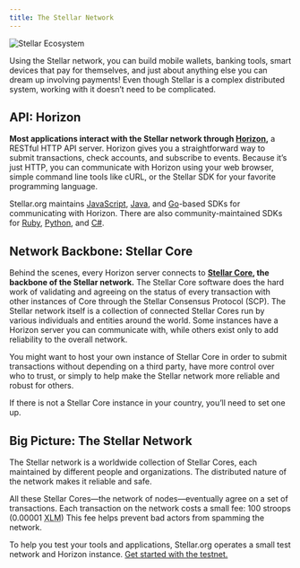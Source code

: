 ```yaml
---
title: The Stellar Network
---
```

![Stellar Ecosystem](https://www.stellar.org/wp-content/uploads/2015/08/ecosystem-overview-2.png)

Using the Stellar network, you can build mobile wallets, banking tools, smart devices that pay for themselves, and just about anything else you can dream up involving payments! Even though Stellar is a complex distributed system, working with it doesn’t need to be complicated.

## API: Horizon

**Most applications interact with the Stellar network through [Horizon](../../horizon/learn),** a RESTful HTTP API server. Horizon gives you a straightforward way to submit transactions, check accounts, and subscribe to events. Because it’s just HTTP, you can communicate with Horizon using your web browser, simple command line tools like cURL, or the Stellar SDK for your favorite programming language.

Stellar.org maintains [JavaScript](), [Java](), and [Go]()-based SDKs for communicating with Horizon. There are also community-maintained SDKs for [Ruby](), [Python](), and [C#]().

## Network Backbone: Stellar Core

Behind the scenes, every Horizon server connects to **[Stellar Core](../../stellar-core/learn/admin.html), the backbone of the Stellar network.** The Stellar Core software does the hard work of validating and agreeing on the status of every transaction with other instances of Core through the Stellar Consensus Protocol (SCP). The Stellar network itself is a collection of connected Stellar Cores run by various individuals and entities around the world. Some instances have a Horizon server you can communicate with, while others exist only to add reliability to the overall network.

You might want to host your own instance of Stellar Core in order to submit transactions without depending on a third party, have more control over who to trust, or simply to help make the Stellar network more reliable and robust for others.

If there is not a Stellar Core instance in your country, you’ll need to set one up.

## Big Picture: The Stellar Network

The Stellar network is a worldwide collection of Stellar Cores, each maintained by different people and organizations. The distributed nature of the network makes it reliable and safe.

All these Stellar Cores—the network of nodes—eventually agree on a set of transactions. Each transaction on the network costs a small fee: 100 stroops (0.00001 <abbr title="Lumens">XLM</abbr>) This fee helps prevent bad actors from spamming the network. 

To help you test your tools and applications, Stellar.org operates a small test network and Horizon instance. [Get started with the testnet.](../concepts/test-net.html)
 
